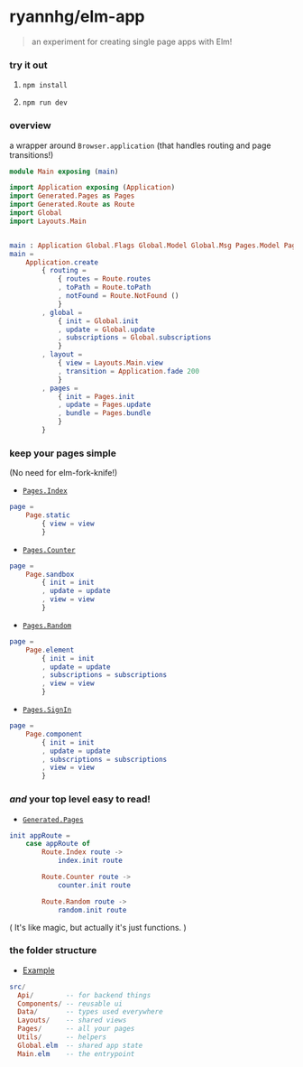 # ryannhg/elm-app
> an experiment for creating single page apps with Elm!


### try it out

1. `npm install`

1. `npm run dev`


### overview

a wrapper around `Browser.application` (that handles routing and page transitions!)

```elm
module Main exposing (main)

import Application exposing (Application)
import Generated.Pages as Pages
import Generated.Route as Route
import Global
import Layouts.Main


main : Application Global.Flags Global.Model Global.Msg Pages.Model Pages.Msg
main =
    Application.create
        { routing =
            { routes = Route.routes
            , toPath = Route.toPath
            , notFound = Route.NotFound ()
            }
        , global =
            { init = Global.init
            , update = Global.update
            , subscriptions = Global.subscriptions
            }
        , layout =
            { view = Layouts.Main.view
            , transition = Application.fade 200
            }
        , pages =
            { init = Pages.init
            , update = Pages.update
            , bundle = Pages.bundle
            }
        }

```

### keep your pages simple

(No need for elm-fork-knife!)

- [`Pages.Index`](./example/src/Pages/Index.elm)

```elm
page =
    Page.static
        { view = view
        }
```

- [`Pages.Counter`](./example/src/Pages/Counter.elm)

```elm
page =
    Page.sandbox
        { init = init
        , update = update
        , view = view
        }
```

- [`Pages.Random`](./example/src/Pages/Random.elm)

```elm
page =
    Page.element
        { init = init
        , update = update
        , subscriptions = subscriptions
        , view = view
        }
```

- [`Pages.SignIn`](./example/src/Pages/SignIn.elm)

```elm
page =
    Page.component
        { init = init
        , update = update
        , subscriptions = subscriptions
        , view = view
        }
```

### _and_ your top level easy to read!

- [`Generated.Pages`](./example/src/Generated/Pages.elm)

```elm
init appRoute =
    case appRoute of
        Route.Index route ->
            index.init route

        Route.Counter route ->
            counter.init route

        Route.Random route ->
            random.init route
```

( It's like magic, but actually it's just functions. )


### the folder structure

- [Example](./example/src)

```elm
src/
  Api/        -- for backend things
  Components/ -- reusable ui
  Data/       -- types used everywhere
  Layouts/    -- shared views
  Pages/      -- all your pages
  Utils/      -- helpers
  Global.elm  -- shared app state
  Main.elm    -- the entrypoint
```
